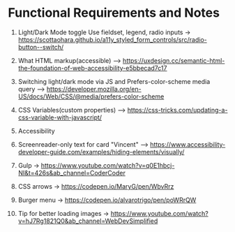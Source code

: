 # Functional Requirements and Notes

1. Light/Dark Mode toggle Use fieldset, legend, radio inputs ->
  https://scottaohara.github.io/a11y_styled_form_controls/src/radio-button--switch/


3. What HTML markup(accessible) --> 
  https://uxdesign.cc/semantic-html-the-foundation-of-web-accessibility-e5bbecad7c17

4. Switching light/dark mode via JS and Prefers-color-scheme media query --> 
  https://developer.mozilla.org/en-US/docs/Web/CSS/@media/prefers-color-scheme


5. CSS Variables(custom properties) --> 
  https://css-tricks.com/updating-a-css-variable-with-javascript/

6. Accessibility

7. Screenreader-only text for card "Vincent" -->
  https://www.accessibility-developer-guide.com/examples/hiding-elements/visually/

8. Gulp -> https://www.youtube.com/watch?v=q0E1hbcj-NI&t=426s&ab_channel=CoderCoder

9. CSS arrows -> https://codepen.io/MaryG/pen/WbvRrz

10. Burger menu -> https://codepen.io/alvarotrigo/pen/poWRrQW

11. Tip for better loading images -> https://www.youtube.com/watch?v=hJ7Rg1821Q0&ab_channel=WebDevSimplified